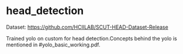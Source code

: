 # head_detection

Dataset: https://github.com/HCIILAB/SCUT-HEAD-Dataset-Release

Trained yolo on custom for head detection.Concepts behind the yolo is mentioned in #yolo_basic_working.pdf.
